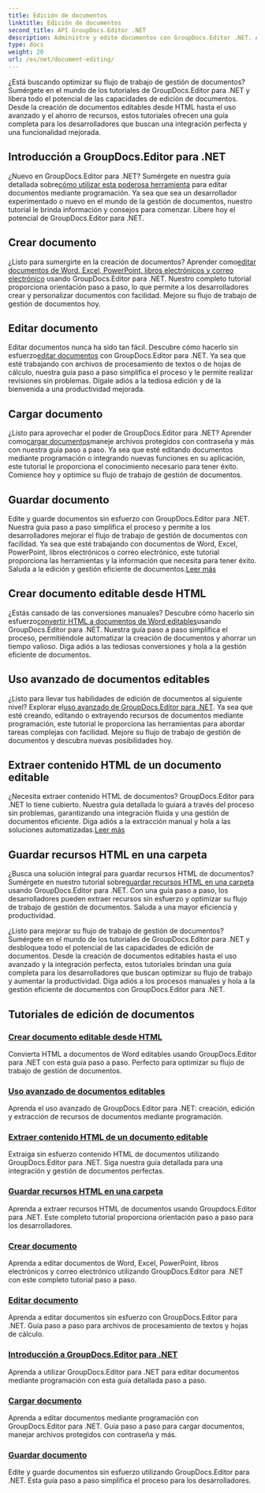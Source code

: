 ```yaml
---
title: Edición de documentos
linktitle: Edición de documentos
second_title: API GroupDocs.Editor .NET
description: Administre y edite documentos con GroupDocs.Editor .NET. Aprenda a crear, editar y guardar documentos con facilidad. ¡Mejore su flujo de trabajo de gestión de documentos hoy!
type: docs
weight: 20
url: /es/net/document-editing/
---
```


¿Está buscando optimizar su flujo de trabajo de gestión de documentos? Sumérgete en el mundo de los tutoriales de GroupDocs.Editor para .NET y libera todo el potencial de las capacidades de edición de documentos. Desde la creación de documentos editables desde HTML hasta el uso avanzado y el ahorro de recursos, estos tutoriales ofrecen una guía completa para los desarrolladores que buscan una integración perfecta y una funcionalidad mejorada.

## Introducción a GroupDocs.Editor para .NET

 ¿Nuevo en GroupDocs.Editor para .NET? Sumérgete en nuestra guía detallada sobre[cómo utilizar esta poderosa herramienta](./introduction-groupdocs-editor/) para editar documentos mediante programación. Ya sea que sea un desarrollador experimentado o nuevo en el mundo de la gestión de documentos, nuestro tutorial le brinda información y consejos para comenzar. Libere hoy el potencial de GroupDocs.Editor para .NET.

## Crear documento

¿Listo para sumergirte en la creación de documentos? Aprender como[editar documentos de Word, Excel, PowerPoint, libros electrónicos y correo electrónico](./create-document/) usando GroupDocs.Editor para .NET. Nuestro completo tutorial proporciona orientación paso a paso, lo que permite a los desarrolladores crear y personalizar documentos con facilidad. Mejore su flujo de trabajo de gestión de documentos hoy.

## Editar documento

 Editar documentos nunca ha sido tan fácil. Descubre cómo hacerlo sin esfuerzo[editar documentos](./edit-document/) con GroupDocs.Editor para .NET. Ya sea que esté trabajando con archivos de procesamiento de textos o de hojas de cálculo, nuestra guía paso a paso simplifica el proceso y le permite realizar revisiones sin problemas. Dígale adiós a la tediosa edición y dé la bienvenida a una productividad mejorada.


## Cargar documento

 ¿Listo para aprovechar el poder de GroupDocs.Editor para .NET? Aprender como[cargar documentos](./load-document/)maneje archivos protegidos con contraseña y más con nuestra guía paso a paso. Ya sea que esté editando documentos mediante programación o integrando nuevas funciones en su aplicación, este tutorial le proporciona el conocimiento necesario para tener éxito. Comience hoy y optimice su flujo de trabajo de gestión de documentos.

## Guardar documento

 Edite y guarde documentos sin esfuerzo con GroupDocs.Editor para .NET. Nuestra guía paso a paso simplifica el proceso y permite a los desarrolladores mejorar el flujo de trabajo de gestión de documentos con facilidad. Ya sea que esté trabajando con documentos de Word, Excel, PowerPoint, libros electrónicos o correo electrónico, este tutorial proporciona las herramientas y la información que necesita para tener éxito. Saluda a la edición y gestión eficiente de documentos.[Leer más](./save-document/)

## Crear documento editable desde HTML

 ¿Estás cansado de las conversiones manuales? Descubre cómo hacerlo sin esfuerzo[convertir HTML a documentos de Word editables](./create-editable-document-from-html/)usando GroupDocs.Editor para .NET. Nuestra guía paso a paso simplifica el proceso, permitiéndole automatizar la creación de documentos y ahorrar un tiempo valioso. Diga adiós a las tediosas conversiones y hola a la gestión eficiente de documentos.

## Uso avanzado de documentos editables

 ¿Listo para llevar tus habilidades de edición de documentos al siguiente nivel? Explorar el[uso avanzado de GroupDocs.Editor para .NET](./advanced-usage-of-editable-documents/). Ya sea que esté creando, editando o extrayendo recursos de documentos mediante programación, este tutorial le proporciona las herramientas para abordar tareas complejas con facilidad. Mejore su flujo de trabajo de gestión de documentos y descubra nuevas posibilidades hoy.

## Extraer contenido HTML de un documento editable

 ¿Necesita extraer contenido HTML de documentos? GroupDocs.Editor para .NET lo tiene cubierto. Nuestra guía detallada lo guiará a través del proceso sin problemas, garantizando una integración fluida y una gestión de documentos eficiente. Diga adiós a la extracción manual y hola a las soluciones automatizadas.[Leer más](./extract-html-content-from-editable-document/)

## Guardar recursos HTML en una carpeta

 ¿Busca una solución integral para guardar recursos HTML de documentos? Sumérgete en nuestro tutorial sobre[guardar recursos HTML en una carpeta](./save-html-resources-to-folder/) usando GroupDocs.Editor para .NET. Con una guía paso a paso, los desarrolladores pueden extraer recursos sin esfuerzo y optimizar su flujo de trabajo de gestión de documentos. Saluda a una mayor eficiencia y productividad.

¿Listo para mejorar su flujo de trabajo de gestión de documentos? Sumérgete en el mundo de los tutoriales de GroupDocs.Editor para .NET y desbloquea todo el potencial de las capacidades de edición de documentos. Desde la creación de documentos editables hasta el uso avanzado y la integración perfecta, estos tutoriales brindan una guía completa para los desarrolladores que buscan optimizar su flujo de trabajo y aumentar la productividad. Diga adiós a los procesos manuales y hola a la gestión eficiente de documentos con GroupDocs.Editor para .NET. 
## Tutoriales de edición de documentos
### [Crear documento editable desde HTML](./create-editable-document-from-html/)
Convierta HTML a documentos de Word editables usando GroupDocs.Editor para .NET con esta guía paso a paso. Perfecto para optimizar su flujo de trabajo de gestión de documentos.
### [Uso avanzado de documentos editables](./advanced-usage-of-editable-documents/)
Aprenda el uso avanzado de GroupDocs.Editor para .NET: creación, edición y extracción de recursos de documentos mediante programación.
### [Extraer contenido HTML de un documento editable](./extract-html-content-from-editable-document/)
Extraiga sin esfuerzo contenido HTML de documentos utilizando GroupDocs.Editor para .NET. Siga nuestra guía detallada para una integración y gestión de documentos perfectas.
### [Guardar recursos HTML en una carpeta](./save-html-resources-to-folder/)
Aprenda a extraer recursos HTML de documentos usando Groupdocs.Editor para .NET. Este completo tutorial proporciona orientación paso a paso para los desarrolladores.
### [Crear documento](./create-document/)
Aprenda a editar documentos de Word, Excel, PowerPoint, libros electrónicos y correo electrónico utilizando GroupDocs.Editor para .NET con este completo tutorial paso a paso.
### [Editar documento](./edit-document/)
Aprenda a editar documentos sin esfuerzo con GroupDocs.Editor para .NET. Guía paso a paso para archivos de procesamiento de textos y hojas de cálculo.
### [Introducción a GroupDocs.Editor para .NET](./introduction-groupdocs-editor/)
Aprenda a utilizar GroupDocs.Editor para .NET para editar documentos mediante programación con esta guía detallada paso a paso.
### [Cargar documento](./load-document/)
Aprenda a editar documentos mediante programación con GroupDocs.Editor para .NET. Guía paso a paso para cargar documentos, manejar archivos protegidos con contraseña y más.
### [Guardar documento](./save-document/)
Edite y guarde documentos sin esfuerzo utilizando GroupDocs.Editor para .NET. Esta guía paso a paso simplifica el proceso para los desarrolladores.